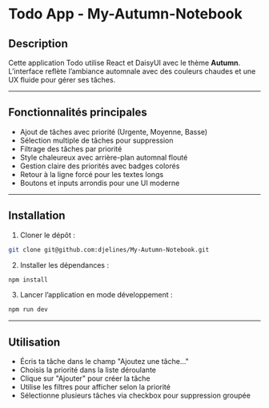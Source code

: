 # Todo App - My-Autumn-Notebook 

## Description

Cette application Todo utilise React et DaisyUI avec le thème **Autumn**. L’interface reflète l’ambiance automnale avec des couleurs chaudes et une UX fluide pour gérer ses tâches.

---

## Fonctionnalités principales

* Ajout de tâches avec priorité (Urgente, Moyenne, Basse)
* Sélection multiple de tâches pour suppression
* Filtrage des tâches par priorité
* Style chaleureux avec arrière-plan automnal flouté
* Gestion claire des priorités avec badges colorés
* Retour à la ligne forcé pour les textes longs
* Boutons et inputs arrondis pour une UI moderne

---

## Installation

1. Cloner le dépôt :

```bash
git clone git@github.com:djelines/My-Autumn-Notebook.git
```

2. Installer les dépendances :

```bash
npm install
```

3. Lancer l’application en mode développement :

```bash
npm run dev
```

---

## Utilisation

* Écris ta tâche dans le champ "Ajoutez une tâche..."
* Choisis la priorité dans la liste déroulante
* Clique sur "Ajouter" pour créer la tâche
* Utilise les filtres pour afficher selon la priorité
* Sélectionne plusieurs tâches via checkbox pour suppression groupée

